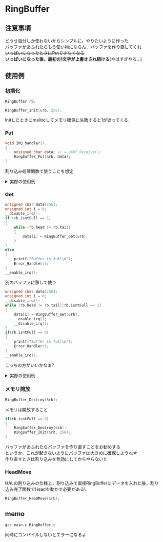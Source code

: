 # RingBuffer

## 注意事項
どうせ自分しか使わないからシンプルに，やりたいように作った\
バッファがあふれたらもう使い物にならん．バッファを作り直してくれ\
~~いっぱいになったときにPutできなくなる~~\
**いっぱいになった後，最初の1文字が上書きされ続ける**(やばすぎやろ...)

## 使用例

### 初期化
```c
RingBuffer rb;
```
```c
RingBuffer_Init(&rb, 256);
```
Initしたときにmallocしてメモリ確保に失敗すると1が返ってくる．

### Put
```c
void IRQ_handler()
{
    unsigned char data; // = UART_Receive();
    RingBuffer_Put(&rb, data);
}
```
割り込み処理関数で使うことを想定

<details>
<summary>実際の使用例</summary>

```c
void HAL_UART_RxCpltCallback(UART_HandleTypeDef *huart)
{
  RingBuffer_HeadMove(&uart2_rxbuf);
  HAL_UART_Receive_IT(&huart2, uart2_rxbuf.buffer + uart2_rxbuf.head, 1);
}
```
</details>

### Get
```c
unsigned char data[256];
unsigned int i = 0;
__disable_irq();
if (rb.isntFull == 1)
{
    while (rb.head != rb.tail)
    {
        data[i] = RingBuffer_Get(&rb);
    }
}
else
{
    printf("Buffer is full\n");
    Error_Handler();
}
__enable_irq();
```
別のバッファに移して使う
```c
unsigned char data[256];
unsigned int i = 0;
__disable_irq();
while (rb.head != rb.tail||rb.isntFull == 1)
{
    data[i] = RingBuffer_Get(&rb);
    __enable_irq();
    __disable_irq();
}
if(rb.isntFull == 0)
{
    printf("Buffer is full\n");
    Error_Handler();
}
__enable_irq();
```
こっちの方がいいかなぁ?

<details>
<summary>実際の使用例</summary>

```c
unsigned char recievedata[UART_RXBUF_SIZE];
unsigned int index = 0;
__disable_irq();
while (uart2_rxbuf.head != uart2_rxbuf.tail && uart2_rxbuf.isntFull == 1)
{
    recievedata[index++] = RingBuffer_Get(&uart2_rxbuf);
    __enable_irq();
    __disable_irq();
}
if (uart2_rxbuf.isntFull == 0)
{
    RingBuffer_Destroy(&uart2_rxbuf);
    RingBuffer_Init(&uart2_rxbuf, UART_RXBUF_SIZE);
    index = 0;
}
__enable_irq();
```
</details>

### メモリ開放
```c
RingBuffer_Destroy(&rb);
```
メモリは開放すること
```c
if(rb.isntFull == 0)
{
    RingBuffer_Destroy(&rb);
    RingBuffer_Init(&rb, 256);
}
```
バッファがあふれたらバッファを作り直すことをお勧めする\
というか，これが起きないようにバッファは大きめに確保しようね☆\
作り直すときは割り込みを無効にしてからやらないと

### HeadMove
HALの割り込みの仕様上，割り込みで直接RingBufferにデータを入れた後，割り込み完了関数でHeadを動かす必要がある\
```c
RingBuffer_HeadMove(&rb);
```

## memo
```terminal
gcc main.c RingBuffer.c
```
同時にコンパイルしないとエラーになるよ